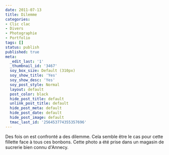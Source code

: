```yaml
---
date: 2011-07-13
title: Dilemme
categories:
- Clic clac
- Divers
- Photographie
- Portfolio
tags: []
status: publish
published: true
meta:
  _edit_last: '1'
  _thumbnail_id: '3467'
  soy_box_size: Default (310px)
  soy_show_title: 'Yes'
  soy_show_desc: 'Yes'
  soy_post_style: Normal
  layout: default
  post_color: black
  hide_post_title: default
  unlink_post_title: default
  hide_post_meta: default
  hide_post_date: default
  hide_post_image: default
  tmac_last_id: '256453774355357696'
---
```

Des fois on est confronté a des dilemme. Cela semble être le cas pour cette fillette face à tous ces bonbons.
Cette photo a été prise dans un magasin de sucrerie bien connu d'Annecy.
